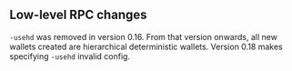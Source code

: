 Low-level RPC changes
----------------------

`-usehd` was removed in version 0.16. From that version onwards, all new
wallets created are hierarchical deterministic wallets. Version 0.18 makes
specifying `-usehd` invalid config.